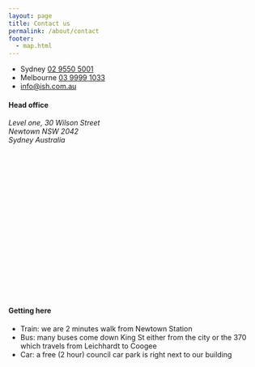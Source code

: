 ```yaml
---
layout: page
title: Contact us
permalink: /about/contact
footer:
  - map.html
---
```


<ul>
<li>Sydney <a href="tel:+61 2 9550 5001">02 9550 5001</a></li>
<li>Melbourne <a href="tel:+61 3 9999 1033">03 9999 1033</a></li>
<li><a href="mailto:info@ish.com.au">info@ish.com.au</a></li>
</ul>

#### Head office
<address>
  Level one, 30 Wilson Street<br>
  Newtown NSW 2042<br>
  Sydney Australia
</address>
<div id='map' style='width: 600px; height: 300px;'></div>

#### Getting here

* Train: we are 2 minutes walk from Newtown Station
* Bus: many buses come down King St either from the city or the 370 which travels from Leichhardt to Coogee
* Car: a free (2 hour) council car park is right next to our building
